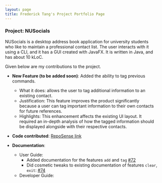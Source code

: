 ```yaml
---
layout: page
title: Frederick Tang's Project Portfolio Page
---
```


### Project: NUSocials 

NUSocials is a desktop address book application for university students who like to maintain a professional contact list. The user interacts with it using a CLI, and it has a GUI created with JavaFX. It is written in Java, and has about 10 kLoC.

Given below are my contributions to the project.

* **New Feature (to be added soon)**: Added the ability to tag previous commands. 
    * What it does: allows the user to tag additional information to an existing contact.
    * Justification: This feature improves the product significantly because a user can tag important information to their own contacts for future references.
    * Highlights: This enhancement affects the existing UI layout. It required an in-depth analysis of how the tagged information should be displayed alongside with their respective contacts.

* **Code contributed**: [RepoSense link]()

* **Documentation**:
    * User Guide:
        * Added documentation for the features `add` and `tag` [\#72]()
        * Did cosmetic tweaks to existing documentation of features `clear`, `exit`: [\#74]()
    * Developer Guide:
